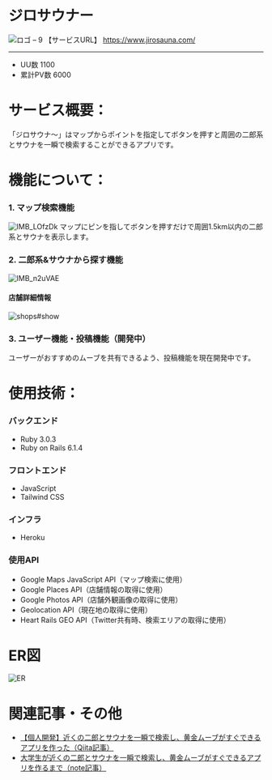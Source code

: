 # ジロサウナー
![ロゴ – 9](https://user-images.githubusercontent.com/63547176/159874882-357ee159-befe-4d19-8e5e-1d45da9b2cb5.png)
【サービスURL】 https://www.jirosauna.com/
___
* UU数 1100
* 累計PV数 6000

# サービス概要：
「ジロサウナ〜」はマップからポイントを指定してボタンを押すと周囲の二郎系とサウナを一瞬で検索することができるアプリです。

# 機能について：
### 1. マップ検索機能
![IMB_LOfzDk](https://user-images.githubusercontent.com/63547176/159874910-dfce9827-c161-4360-b936-dcea35a80dbd.gif)
マップにピンを指してボタンを押すだけで周囲1.5km以内の二郎系とサウナを表示します。

### 2. 二郎系&サウナから探す機能
![IMB_n2uVAE](https://user-images.githubusercontent.com/63547176/159874947-1a6d2c8e-82db-4791-aaee-eecb024de2b7.gif)

#### 店舗詳細情報
![shops#show](https://user-images.githubusercontent.com/63547176/159878145-141ccb15-67ea-4f47-9553-2e0dfe044b30.png)

### 3. ユーザー機能・投稿機能（開発中）
ユーザーがおすすめのムーブを共有できるよう、投稿機能を現在開発中です。

# 使用技術：
### バックエンド
* Ruby 3.0.3
* Ruby on Rails 6.1.4

### フロントエンド
* JavaScript
* Tailwind CSS

### インフラ
* Heroku

### 使用API
* Google Maps JavaScript API（マップ検索に使用）
* Google Places API（店舗情報の取得に使用）
* Google Photos API（店舗外観画像の取得に使用）
* Geolocation API（現在地の取得に使用）
* Heart Rails GEO API（Twitter共有時、検索エリアの取得に使用）

# ER図
![ER](https://user-images.githubusercontent.com/63547176/159876231-3eaa3cb9-7780-45df-8a03-c8126aa474dd.png)

# 関連記事・その他
* [【個人開発】近くの二郎とサウナを一瞬で検索し、黄金ムーブがすぐできるアプリを作った（Qiita記事）](https://qiita.com/botcher_matsu/items/b87672215855730a3947)
* [大学生が近くの二郎とサウナを一瞬で検索し、黄金ムーブがすぐできるアプリを作るまで（note記事）](https://note.com/taiju365/n/naba8d1d016e5)
